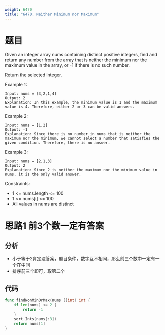 ```yaml
---
weight: 6470
title: "6470. Neither Minimum nor Maximum"
---
```


# 题目

Given an integer array nums containing distinct positive integers, find and return any number from the array that is neither the minimum nor the maximum value in the array, or -1 if there is no such number.

Return the selected integer.

Example 1:

```
Input: nums = [3,2,1,4]
Output: 2
Explanation: In this example, the minimum value is 1 and the maximum value is 4. Therefore, either 2 or 3 can be valid answers.
```

Example 2:

```
Input: nums = [1,2]
Output: -1
Explanation: Since there is no number in nums that is neither the maximum nor the minimum, we cannot select a number that satisfies the given condition. Therefore, there is no answer.
```

Example 3:

```
Input: nums = [2,1,3]
Output: 2
Explanation: Since 2 is neither the maximum nor the minimum value in nums, it is the only valid answer.
```

Constraints:

- 1 <= nums.length <= 100
- 1 <= nums[i] <= 100
- All values in nums are distinct

# 思路1 前3个数一定有答案

## 分析

- 小于等于2肯定没答案，题目条件，数字互不相同，那么前三个数中一定有一个在中间
- 排序前三个即可，取第二个

## 代码

```go
func findNonMinOrMax(nums []int) int {
	if len(nums) <= 2 {
		return -1
	}
	sort.Ints(nums[:3])
	return nums[1]
}
```
